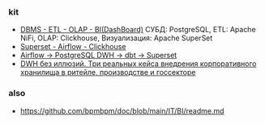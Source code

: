### kit
- [DBMS - ETL - OLAP - BI(DashBoard)](https://www.kck.ru/solutions/analitika-bolshikh-dannykh-dlya-kompanii) СУБД: PostgreSQL, ETL: Apache NiFi, OLAP: Clickhouse, Визуализация: Apache SuperSet
- [Superset - Airflow - Clickhouse](https://beget.com/en/cloud/marketplace/supersetairflow)
- [Airflow → PostgreSQL DWH → dbt → Superset](https://bi-data.ru/blog/2025/06/19/airflow-%E2%86%92-postgresql-dwh-%E2%86%92-dbt-%E2%86%92-superset/)
- [DWH без иллюзий. Три реальных кейса внедрения корпоративного хранилища в ритейле, производстве и госсекторе](https://habr.com/ru/articles/925652/)

### also 
- https://github.com/bpmbpm/doc/blob/main/IT/BI/readme.md
